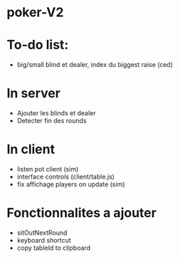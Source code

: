 # poker-V2

# To-do list:
- big/small blind et dealer, index du biggest raise (ced)

# In server
 - Ajouter les blinds et dealer
 - Detecter fin des rounds

# In client
- listen pot client (sim)
- interface controls (client/table.js)
- fix affichage players on update (sim)

# Fonctionnalites a ajouter
- sitOutNextRound
- keyboard shortcut
- copy tableId to clipboard

